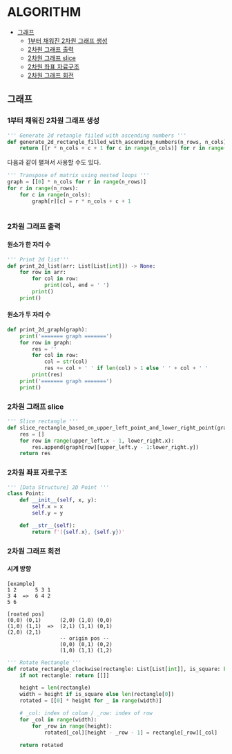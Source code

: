 # ALGORITHM
- [그래프](#그래프)
  - [1부터 채워진 2차원 그래프 생성](#1부터-채워진-2차원-그래프-생성)
  - [2차원 그래프 출력](#2차원-그래프-출력)
  - [2차원 그래프 slice](#2차원-그래프-slice)
  - [2차원 좌표 자료구조](#2차원-좌표-자료구조)
  - [2차원 그래프 회전](#2차원-그래프-회전)
## 그래프
### 1부터 채워진 2차원 그래프 생성
```py
''' Generate 2d retangle fiiled with ascending numbers '''
def generate_2d_rectangle_filled_with_ascending_numbers(n_rows, n_cols):
    return [[r * n_cols + c + 1 for c in range(n_cols)] for r in range(n_rows)]
```

다음과 같이 펼쳐서 사용할 수도 있다.
```py
''' Transpose of matrix using nested loops '''
graph = [[0] * n_cols for r in range(n_rows)]
for r in range(n_rows):
    for c in range(n_cols):
        graph[r][c] = r * n_cols + c + 1
    
```

### 2차원 그래프 출력
#### 원소가 한 자리 수
```py
''' Print 2d list'''
def print_2d_list(arr: List[List[int]]) -> None:
    for row in arr:
        for col in row:
            print(col, end = ' ')
        print()
    print()
```
#### 원소가 두 자리 수

```py
def print_2d_graph(graph):
    print('======= graph =======')
    for row in graph:
        res = ''
        for col in row:
            col = str(col)
            res += col + ' ' if len(col) > 1 else ' ' + col + ' '
        print(res)
    print('======= graph =======')        
    print()
```

### 2차원 그래프 slice
```py
''' Slice rectangle '''
def slice_rectangle_based_on_upper_left_point_and_lower_right_point(graph: List[List[int]], upper_left: Point, lower_right: Point) -> List[List[int]]:
    res = []
    for row in range(upper_left.x - 1, lower_right.x):
        res.append(graph[row][upper_left.y - 1:lower_right.y])
    return res
```

### 2차원 좌표 자료구조
```py
''' [Data Structure] 2D Point '''
class Point:
    def __init__(self, x, y):
        self.x = x
        self.y = y

    def __str__(self):
        return f'({self.x}, {self.y})'
```

### 2차원 그래프 회전
#### 시계 방향
```
[example]
1 2      5 3 1
3 4  =>  6 4 2
5 6

[roated pos]
(0,0) (0,1)      (2,0) (1,0) (0,0)
(1,0) (1,1)  =>  (2,1) (1,1) (0,1)
(2,0) (2,1)      
                 -- origin pos --
                 (0,0) (0,1) (0,2)
                 (1,0) (1,1) (1,2)
```
```py
''' Rotate Rectangle '''
def rotate_rectangle_clockwise(rectangle: List[List[int]], is_square: bool = False) -> List[List[int]]:
    if not rectangle: return [[]]

    height = len(rectangle)
    width = height if is_square else len(rectangle[0])
    rotated = [[0] * height for _ in range(width)]

    # _col: index of colum / _row: index of row
    for _col in range(width):
        for _row in range(height):
            rotated[_col][height - _row - 1] = rectangle[_row][_col]

    return rotated
```